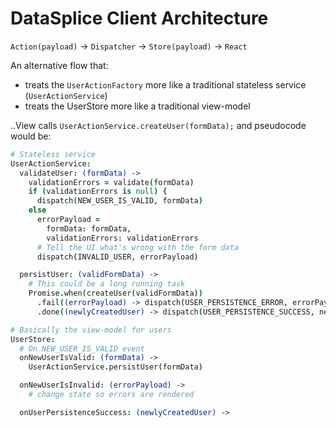 # DataSplice Client Architecture

`Action(payload)` -> `Dispatcher` -> `Store(payload)` -> `React`


An alternative flow that:

- treats the `UserActionFactory` more like a traditional stateless service (`UserActionService`)
- treats the UserStore more like a traditional view-model

..View calls `UserActionService.createUser(formData);` and pseudocode would be:

```coffeescript
# Stateless service
UserActionService:
  validateUser: (formData) ->
    validationErrors = validate(formData)
    if (validationErrors is null) {
      dispatch(NEW_USER_IS_VALID, formData)
    else
      errorPayload =
        formData: formData,
        validationErrors: validationErrors
      # Tell the UI what's wrong with the form data
      dispatch(INVALID_USER, errorPayload)

  persistUser: (validFormData) ->
    # This could be a long running task
    Promise.when(createUser(validFormData))
      .fail((errorPayload) -> dispatch(USER_PERSISTENCE_ERROR, errorPayload))
      .done((newlyCreatedUser) -> dispatch(USER_PERSISTENCE_SUCCESS, newlyCreatedUser))

# Basically the view-model for users
UserStore:
  # On NEW_USER_IS_VALID event
  onNewUserIsValid: (formData) ->
    UserActionService.persistUser(formData)

  onNewUserIsInvalid: (errorPayload) ->
    # change state so errors are rendered

  onUserPersistenceSuccess: (newlyCreatedUser) ->

```
